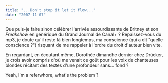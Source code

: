 ```yaml
---
title: "...Don't stop it let it flow..."
date: "2007-11-07"
---
```


Que puis-je faire sinon célébrer l'arrivée assourdissante de Britney et son _Freakshow_ en générique du Grand Journal de Canal+ ? Repaissez-vous du mp3, je doute qu'il reste là bien longtemps, ma conscience (qui a dit "quelle conscience ?") risquant de me rappeler à l'ordre du droit d'auteur bien vite.

En regardant, en écoutant même, Dorothée dimanche dernier chez Drücker, je crois avoir compris d'où me venait ce goût pour les voix de chanteuses blondes récitant des textes d'une profondeur sans... fond ?

Yeah, I'm a referwhore, what's the problem ?
